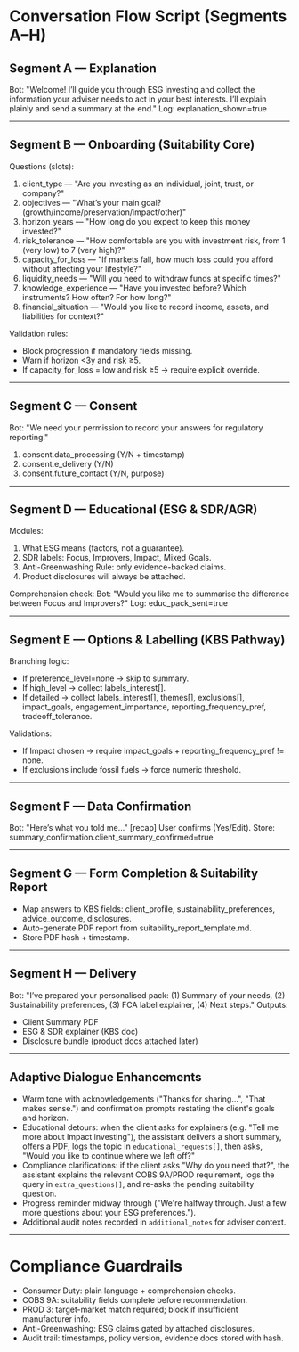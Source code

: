# Conversation Flow Script (Segments A–H)

## Segment A — Explanation
Bot: "Welcome! I’ll guide you through ESG investing and collect the information your adviser needs to act in your best interests. I’ll explain plainly and send a summary at the end."
Log: explanation_shown=true

---

## Segment B — Onboarding (Suitability Core)
Questions (slots):
1. client_type — "Are you investing as an individual, joint, trust, or company?"
2. objectives — "What’s your main goal? (growth/income/preservation/impact/other)"
3. horizon_years — "How long do you expect to keep this money invested?"
4. risk_tolerance — "How comfortable are you with investment risk, from 1 (very low) to 7 (very high)?"
5. capacity_for_loss — "If markets fall, how much loss could you afford without affecting your lifestyle?"
6. liquidity_needs — "Will you need to withdraw funds at specific times?"
7. knowledge_experience — "Have you invested before? Which instruments? How often? For how long?"
8. financial_situation — "Would you like to record income, assets, and liabilities for context?"

Validation rules:
- Block progression if mandatory fields missing.
- Warn if horizon <3y and risk ≥5.
- If capacity_for_loss = low and risk ≥5 → require explicit override.

---

## Segment C — Consent
Bot: "We need your permission to record your answers for regulatory reporting."
1. consent.data_processing (Y/N + timestamp)
2. consent.e_delivery (Y/N)
3. consent.future_contact (Y/N, purpose)

---

## Segment D — Educational (ESG & SDR/AGR)
Modules:
1. What ESG means (factors, not a guarantee).
2. SDR labels: Focus, Improvers, Impact, Mixed Goals.
3. Anti-Greenwashing Rule: only evidence-backed claims.
4. Product disclosures will always be attached.

Comprehension check:
Bot: "Would you like me to summarise the difference between Focus and Improvers?"
Log: educ_pack_sent=true

---

## Segment E — Options & Labelling (KBS Pathway)
Branching logic:
- If preference_level=none → skip to summary.
- If high_level → collect labels_interest[].
- If detailed → collect labels_interest[], themes[], exclusions[], impact_goals, engagement_importance, reporting_frequency_pref, tradeoff_tolerance.

Validations:
- If Impact chosen → require impact_goals + reporting_frequency_pref != none.
- If exclusions include fossil fuels → force numeric threshold.

---

## Segment F — Data Confirmation
Bot: "Here’s what you told me..." [recap]
User confirms (Yes/Edit).
Store: summary_confirmation.client_summary_confirmed=true

---

## Segment G — Form Completion & Suitability Report
- Map answers to KBS fields: client_profile, sustainability_preferences, advice_outcome, disclosures.
- Auto-generate PDF report from suitability_report_template.md.
- Store PDF hash + timestamp.

---

## Segment H — Delivery
Bot: "I’ve prepared your personalised pack: (1) Summary of your needs, (2) Sustainability preferences, (3) FCA label explainer, (4) Next steps."
Outputs:
- Client Summary PDF
- ESG & SDR explainer (KBS doc)
- Disclosure bundle (product docs attached later)

---

## Adaptive Dialogue Enhancements
- Warm tone with acknowledgements ("Thanks for sharing...", "That makes sense.") and confirmation prompts restating the client's goals and horizon.
- Educational detours: when the client asks for explainers (e.g. "Tell me more about Impact investing"), the assistant delivers a short summary, offers a PDF, logs the topic in `educational_requests[]`, then asks, "Would you like to continue where we left off?"
- Compliance clarifications: if the client asks "Why do you need that?", the assistant explains the relevant COBS 9A/PROD requirement, logs the query in `extra_questions[]`, and re-asks the pending suitability question.
- Progress reminder midway through ("We're halfway through. Just a few more questions about your ESG preferences.").
- Additional audit notes recorded in `additional_notes` for adviser context.

---

# Compliance Guardrails
- Consumer Duty: plain language + comprehension checks.
- COBS 9A: suitability fields complete before recommendation.
- PROD 3: target-market match required; block if insufficient manufacturer info.
- Anti-Greenwashing: ESG claims gated by attached disclosures.
- Audit trail: timestamps, policy version, evidence docs stored with hash.
